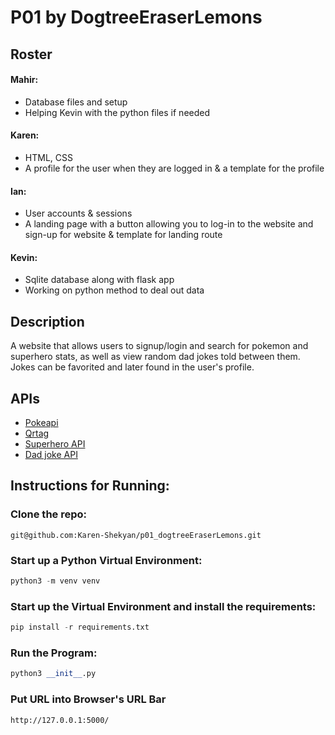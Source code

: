 # P01 by DogtreeEraserLemons

## Roster

#### Mahir:
  - Database files and setup
  - Helping Kevin with the python files if needed

#### Karen:
  - HTML, CSS
  - A profile for the user when they are logged in & a template for the profile

#### Ian:
  - User accounts & sessions
  - A landing page with a button allowing you to log-in to the website and sign-up for website & template for landing route

#### Kevin:
  - Sqlite database along with flask app
  - Working on python method to deal out data

## Description
A website that allows users to signup/login and search for pokemon and superhero stats, as well as view random dad jokes told between them. Jokes can be favorited and later found in the user's profile.

## APIs
  - [Pokeapi](https://github.com/stuy-softdev/notes-and-code/blob/main/api_kb/411_on_pokeapi.md)
  - [Qrtag](https://github.com/stuy-softdev/notes-and-code/blob/main/api_kb/411_on_QR-code-gen.md)
  - [Superhero API](https://github.com/stuy-softdev/notes-and-code/blob/main/api_kb/411_on_superheroAPI.md)
  - [Dad joke API](https://github.com/stuy-softdev/notes-and-code/blob/main/api_kb/411_on_DadJokes.md)
  
  ## Instructions for Running:
  
  ### Clone the repo:
  ```
  git@github.com:Karen-Shekyan/p01_dogtreeEraserLemons.git
  ```
  
  ### Start up a Python Virtual Environment:
  ```python
  python3 -m venv venv
  ```
  
  ### Start up the Virtual Environment and install the requirements:
  ```python
  pip install -r requirements.txt
  ```
  
  ### Run the Program:
  ```python
  python3 __init__.py
  ```
  
  ### Put URL into Browser's URL Bar
  ```
  http://127.0.0.1:5000/
  ```
